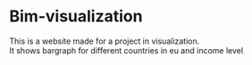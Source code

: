 # Bim-visualization
This is a website made for a project in visualization.  
It shows bargraph for different countries in eu and income level

